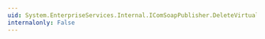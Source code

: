 ```yaml
---
uid: System.EnterpriseServices.Internal.IComSoapPublisher.DeleteVirtualRoot(System.String,System.String,System.String@)
internalonly: False
---
```

